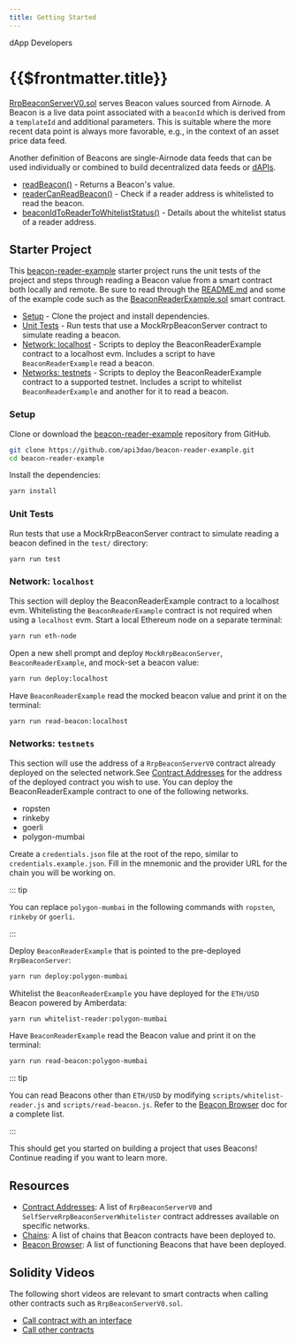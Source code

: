 ```yaml
---
title: Getting Started
---
```


<TitleSpan>dApp Developers</TitleSpan>

# {{$frontmatter.title}}

<VersionWarning/>

<TocHeader />
<TOC class="table-of-contents" :include-level="[2,3]" />

[RrpBeaconServerV0.sol](https://github.com/api3dao/airnode/blob/v0.6/packages/airnode-protocol/contracts/rrp/requesters/RrpBeaconServerV0.sol)
serves Beacon values sourced from Airnode. A Beacon is a live data point
associated with a `beaconId` which is derived from a `templateId` and additional
parameters. This is suitable where the more recent data point is always more
favorable, e.g., in the context of an asset price data feed.

Another definition of Beacons are single-Airnode data feeds that can be used
individually or combined to build decentralized data feeds or
[dAPIs](../#dapis-building-on-beacons).

- [readBeacon()](./read-beacon.md) - Returns a Beacon's value.
- [readerCanReadBeacon()](./reader-can-read-beacon.md) - Check if a reader
  address is whitelisted to read the beacon.
- [beaconIdToReaderToWhitelistStatus()](./beaconid-reader-whiteliststatus.md) -
  Details about the whitelist status of a reader address.

## Starter Project

This [beacon-reader-example](https://github.com/api3dao/beacon-reader-example)
starter project runs the unit tests of the project and steps through reading a
Beacon value from a smart contract both locally and remote. Be sure to read
through the
[README.md](https://github.com/api3dao/beacon-reader-example/blob/main/README.md)
and some of the example code such as the
[BeaconReaderExample.sol](https://github.com/api3dao/beacon-reader-example/blob/main/contracts/BeaconReaderExample.sol)
smart contract.

- [Setup](./#setup) - Clone the project and install dependencies.
- [Unit Tests](./#unit-tests) - Run tests that use a MockRrpBeaconServer
  contract to simulate reading a beacon.
- [Network: localhost](./#network-localhost) - Scripts to deploy the
  BeaconReaderExample contract to a localhost evm. Includes a script to have
  `BeaconReaderExample` read a beacon.
- [Networks: testnets](./#networks-testnets) - Scripts to deploy the
  BeaconReaderExample contract to a supported testnet. Includes a script to
  whitelist `BeaconReaderExample` and another for it to read a beacon.

### Setup

Clone or download the
[beacon-reader-example](https://github.com/api3dao/beacon-reader-example)
repository from GitHub.

```sh
git clone https://github.com/api3dao/beacon-reader-example.git
cd beacon-reader-example
```

Install the dependencies:

```sh
yarn install
```

### Unit Tests

Run tests that use a MockRrpBeaconServer contract to simulate reading a beacon
defined in the `test/` directory:

```sh
yarn run test
```

### Network: `localhost`

This section will deploy the BeaconReaderExample contract to a localhost evm.
Whitelisting the `BeaconReaderExample` contract is not required when using a
`localhost` evm. Start a local Ethereum node on a separate terminal:

```sh
yarn run eth-node
```

Open a new shell prompt and deploy `MockRrpBeaconServer`, `BeaconReaderExample`,
and mock-set a beacon value:

```sh
yarn run deploy:localhost
```

Have `BeaconReaderExample` read the mocked beacon value and print it on the
terminal:

```sh
yarn run read-beacon:localhost
```

### Networks: `testnets`

This section will use the address of a `RrpBeaconServerV0` contract already
deployed on the selected network.See
[Contract Addresses](./../reference/contract-addresses.md) for the address of
the deployed contract you wish to use. You can deploy the BeaconReaderExample
contract to one of the following networks.

- ropsten
- rinkeby
- goerli
- polygon-mumbai

Create a `credentials.json` file at the root of the repo, similar to
`credentials.example.json`. Fill in the mnemonic and the provider URL for the
chain you will be working on.

::: tip

You can replace `polygon-mumbai` in the following commands with `ropsten`,
`rinkeby` or `goerli`.

:::

Deploy `BeaconReaderExample` that is pointed to the pre-deployed
`RrpBeaconServer`:

```sh
yarn run deploy:polygon-mumbai
```

Whitelist the `BeaconReaderExample` you have deployed for the `ETH/USD` Beacon
powered by Amberdata:

```sh
yarn run whitelist-reader:polygon-mumbai
```

Have `BeaconReaderExample` read the Beacon value and print it on the terminal:

```sh
yarn run read-beacon:polygon-mumbai
```

::: tip

You can read Beacons other than `ETH/USD` by modifying
`scripts/whitelist-reader.js` and `scripts/read-beacon.js`. Refer to the
[Beacon Browser](../reference/beacon-browser.md) doc for a complete list.

:::

This should get you started on building a project that uses Beacons! Continue
reading if you want to learn more.

## Resources

- [Contract Addresses](../reference/contract-addresses.md): A list of
  `RrpBeaconServerV0` and `SelfServeRrpBeaconServerWhitelister` contract
  addresses available on specific networks.
- [Chains](../reference/chains.md): A list of chains that Beacon contracts have
  been deployed to.
- [Beacon Browser](../reference/beacon-browser.md): A list of functioning
  Beacons that have been deployed.

## Solidity Videos

The following short videos are relevant to smart contracts when calling other
contracts such as `RrpBeaconServerV0.sol`.

- [Call contract with an interface](https://www.youtube.com/watch?v=tbjyc-VQaQo)
- [Call other contracts](https://www.youtube.com/watch?v=6aQErpWPLbk)
